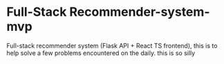 # Full-Stack Recommender-system-mvp
Full-stack recommender system (Flask API + React TS frontend), this is to help solve a few problems encountered on the daily.
this is so silly

